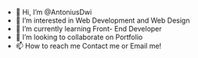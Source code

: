 - 👋 Hi, I’m @AntoniusDwi
- 👀 I’m interested in Web Development and Web Design
- 🌱 I’m currently learning Front- End Developer
- 💞️ I’m looking to collaborate on Portfolio   
- 📫 How to reach me Contact me or Email me!

<!---
AntoniusDwi/AntoniusDwi is a ✨ special ✨ repository because its `README.md` (this file) appears on your GitHub profile.
You can click the Preview link to take a look at your changes.
--->
